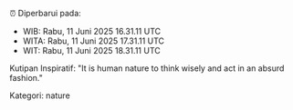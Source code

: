 ⏰ Diperbarui pada:
- WIB: Rabu, 11 Juni 2025 16.31.11 UTC
- WITA: Rabu, 11 Juni 2025 17.31.11 UTC
- WIT: Rabu, 11 Juni 2025 18.31.11 UTC

Kutipan Inspiratif:
"It is human nature to think wisely and act in an absurd fashion."


Kategori: nature

